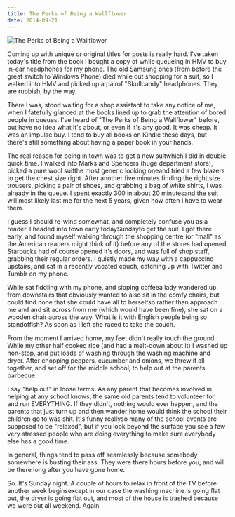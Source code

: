 ```yaml
---
title: The Perks of Being a Wallflower
date: 2014-09-21
---
```


![The Perks of Being a Wallflower](https://source.unsplash.com/LuQ2ex5HY3c/1600x900)

Coming up with unique or original titles for posts is really hard. I've taken today's title from the book I bought a copy of while queueing in HMV to buy in-ear headphones for my phone. The old Samsung ones (from before the great switch to Windows Phone) died while out shopping for a suit, so I walked into HMV and picked up a pairof "Skullcandy" headphones. They are rubbish, by the way.

There I was, stood waiting for a shop assistant to take any notice of me, when I fatefully glanced at the books lined up to grab the attention of bored people in queues. I've heard of "The Perks of Being a Wallflower" before, but have no idea what it's about, or even if it's any good. It was cheap. It was an impulse buy. I tend to buy all books on Kindle these days, but there's still something about having a paper book in your hands.

The real reason for being in town was to get a new suitwhich I did in double quick time. I walked into Marks and Spencers (huge department store), picked a pure wool suitthe most generic looking oneand tried a few blazers to get the chest size right. After another five minutes finding the right size trousers, picking a pair of shoes, and grabbing a bag of white shirts, I was already in the queue. I spent exactly 300 in about 20 minutesand the suit will most likely last me for the next 5 years, given how often I have to wear them.

I guess I should re-wind somewhat, and completely confuse you as a reader. I headed into town early todaySundayto get the suit. I got there early, and found myself walking through the shopping centre (or "mall" as the American readers might think of it) before any of the stores had opened. Starbucks had of course opened it's doors, and was full of shop staff, grabbing their regular orders. I quietly made my way with a cappuccino upstairs, and sat in a recently vacated couch, catching up with Twitter and Tumblr on my phone.

While sat fiddling with my phone, and sipping coffeea lady wandered up from downstairs that obviously wanted to also sit in the comfy chairs, but could find none that she could have all to herselfso rather than approach me and and sit across from me (which would have been fine), she sat on a wooden chair across the way. What is it with English people being so standoffish? As soon as I left she raced to take the couch.

From the moment I arrived home, my feet didn't really touch the ground. While my other half cooked rice (and had a melt-down about it) I washed up non-stop, and put loads of washing through the washing machine and dryer. After chopping peppers, cucumber and onions, we threw it all together, and set off for the middle school, to help out at the parents barbecue.

I say "help out" in loose terms. As any parent that becomes involved in helping at any school knows, the same old parents tend to volunteer for, and run EVERYTHING. If they didn't, nothing would ever happen, and the parents that just turn up and then wander home would think the school their children go to was shit. It's funny reallyso many of the school events are supposed to be "relaxed", but if you look beyond the surface you see a few very stressed people who are doing everything to make sure everybody else has a good time.

In general, things tend to pass off seamlessly because somebody somewhere is busting their ass. They were there hours before you, and will be there long after you have gone home.

So. It's Sunday night. A couple of hours to relax in front of the TV before another week beginsexcept in our case the washing machine is going flat out, the dryer is going flat out, and most of the house is trashed because we were out all weekend. Again.
